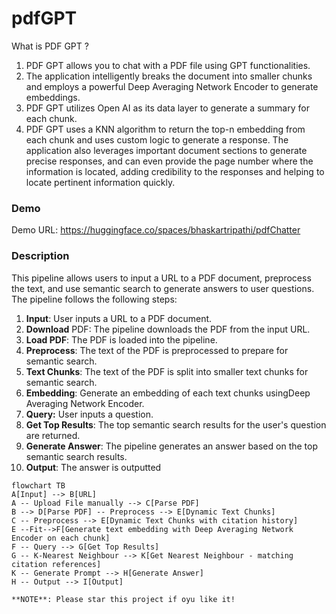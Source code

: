 
# pdfGPT
What is PDF GPT ?
1. PDF GPT allows you to chat with a PDF file using GPT functionalities.
2. The application intelligently breaks the document into smaller chunks and employs a powerful Deep Averaging Network Encoder to generate embeddings.
3. PDF GPT utilizes Open AI as its data layer to generate a summary for each chunk.
4. PDF GPT uses a KNN algorithm to return the top-n embedding from each chunk and uses custom logic to generate a response. The application also leverages important document sections to generate precise responses, and can even provide the page number where the information is located, adding credibility to the responses and helping to locate pertinent information quickly.

### Demo
Demo URL: https://huggingface.co/spaces/bhaskartripathi/pdfChatter

### Description
This pipeline allows users to input a URL to a PDF document, preprocess the text, and use semantic search to generate answers to user questions. The pipeline follows the following steps:

1. **Input**: User inputs a URL to a PDF document.
2. **Download** PDF: The pipeline downloads the PDF from the input URL.
3. **Load PDF**: The PDF is loaded into the pipeline.
4. **Preprocess**: The text of the PDF is preprocessed to prepare for semantic search.
5. **Text Chunks**: The text of the PDF is split into smaller text chunks for semantic search.
6. **Embedding**: Generate an embedding of each text chunks usingDeep Averaging Network Encoder.
7. **Query:** User inputs a question.
8. **Get Top Results**: The top semantic search results for the user's question are returned.
9. **Generate Answer**: The pipeline generates an answer based on the top semantic search results.
10. **Output**: The answer is outputted

```mermaid
flowchart TB
A[Input] --> B[URL]
A -- Upload File manually --> C[Parse PDF]
B --> D[Parse PDF] -- Preprocess --> E[Dynamic Text Chunks]
C -- Preprocess --> E[Dynamic Text Chunks with citation history]
E --Fit-->F[Generate text embedding with Deep Averaging Network Encoder on each chunk]
F -- Query --> G[Get Top Results]
G -- K-Nearest Neighbour --> K[Get Nearest Neighbour - matching citation references]
K -- Generate Prompt --> H[Generate Answer]
H -- Output --> I[Output]

**NOTE**: Please star this project if oyu like it!
